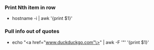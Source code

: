 ### Print Nth item in row
- hostname -i | awk '{print $1}'

### Pull info out of quotes
- echo "\<a href="www.duckduckgo.com"\>" | awk -F '"' '{print $1}'
